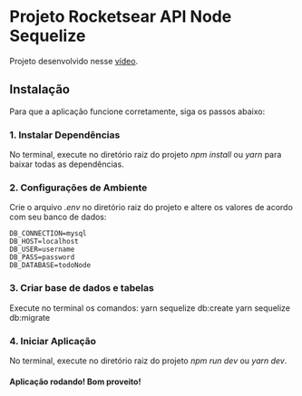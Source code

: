 # Projeto Rocketsear API Node Sequelize
Projeto desenvolvido nesse [vídeo](https://youtu.be/Fbu7z5dXcRs).

## Instalação
Para que a aplicação funcione corretamente, siga os passos abaixo:


### 1. Instalar Dependências 
No terminal, execute no diretório raiz do projeto *npm install* ou *yarn* para baixar todas as dependências.


### 2. Configurações de Ambiente
Crie o arquivo *.env* no diretório raiz do projeto e altere os valores de acordo com seu banco de dados:

    DB_CONNECTION=mysql
    DB_HOST=localhost
    DB_USER=username
    DB_PASS=password
    DB_DATABASE=todoNode


### 3. Criar base de dados e tabelas
Execute no terminal os comandos:
    yarn sequelize db:create
    yarn sequelize db:migrate


### 4. Iniciar Aplicação
No terminal, execute no diretório raiz do projeto *npm run dev* ou *yarn dev*.

#### Aplicação rodando! Bom proveito!




